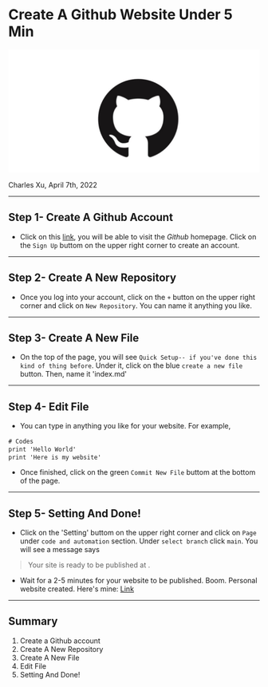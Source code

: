 # Create A Github Website Under 5 Min
![Image](image.jpeg)

Charles Xu,  April 7th, 2022

---

## Step 1- Create A Github Account

- Click on this [link](https://github.com), you will be able to visit the *Github* homepage. Click on the `Sign Up` buttom on the upper right corner to create an account.

---
## Step 2- Create A New Repository

- Once you log into your account, click on the `+` button on the upper right corner and click on `New Repository`. You can name it anything you like.

---

## Step 3- Create A New File

- On the top of the page, you will see `Quick Setup-- if you've done this kind of thing before`. Under it, click on the blue `create a new file` button. Then, name it 'index.md'

---

## Step 4- Edit File

- You can type in anything you like for your website. For example, 
```
# Codes
print 'Hello World'
print 'Here is my website'
```
- Once finished, click on the green `Commit New File` buttom at the bottom of the page. 

--- 

## Step 5- Setting And Done!
- Click on the 'Setting' buttom on the upper right corner and click on `Page` under `code and automation` section. Under `select branch` click `main`. You will see a message says 
> Your site is ready to be published at <url here>.
- Wait for a 2-5 minutes for your website to be published. Boom. Personal website created. 
Here's mine: [Link](https://Char15Xu.github.io/cse15l-lab-reports/index.html)

--- 
  
## Summary
1. Create a Github account
2. Create A New Repository
3. Create A New File
4. Edit File
5. Setting And Done!




  




